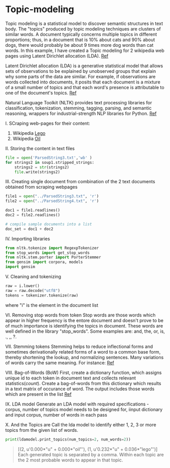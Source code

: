 # Topic-modeling

Topic modeling is a statistical model to discover semantic structures in text body. The "topics" produced by topic modeling techniques are clusters of similar words. A document typically concerns multiple topics in different proportions; thus, in a document that is 10% about cats and 90% about dogs, there would probably be about 9 times more dog words than cat words. In this example, I have created a Topic modeling for 2 wikipedia web pages using Latent Dirichlet allocation (LDA). [Ref](https://en.wikipedia.org/wiki/Topic_model)

Latent Dirichlet allocation (LDA) is a generative statistical model that allows sets of observations to be explained by unobserved groups that explain why some parts of the data are similar. For example, if observations are words collected into documents, it posits that each document is a mixture of a small number of topics and that each word's presence is attributable to one of the document's topics. [Ref](https://en.wikipedia.org/wiki/Latent_Dirichlet_allocation)

Natural Language Toolkit (NLTK) provides text processing libraries for classification, tokenization, stemming, tagging, parsing, and semantic reasoning, wrappers for industrial-strength NLP libraries for Python. [Ref](https://www.nltk.org/)

I. SCraping web-pages for their content:
  1. Wikipedia [Lego](https://en.wikipedia.org/wiki/Lego)
  2. Wikipedia [Oil](https://en.wikipedia.org/wiki/Oil)

II. Storing the content in text files
```python
file = open('ParsedString3.txt','wb' )
for strings2 in soup1.stripped_strings:
    strings2 = str(strings2)
    file.write(strings2)
```
III. Creating single document from combination of the 2 text documents obtained from scraping webpages
```python
file1 = open("../ParsedString3.txt", 'r')
file2 = open("../ParsedString4.txt", 'r')

doc1 = file1.readlines()
doc2 = file2.readlines()

# compile sample documents into a list
doc_set = doc1 + doc2
```

IV. Importing libraries
```python
from nltk.tokenize import RegexpTokenizer
from stop_words import get_stop_words
from nltk.stem.porter import PorterStemmer
from gensim import corpora, models
import gensim
```

V. Cleaning and tokenizing
```python
raw = i.lower()
raw = raw.decode("utf8")
tokens = tokenizer.tokenize(raw)
```
where "i" is the element in the document list

VI. Removing stop words from token
Stop words are those words which appear in higher frequency is the entore document and doesn't prove to be of much importance is identifying the topics in document. These words are well defined in the library "stop_words". Some examples are: and, the, or, is, ., ,, ?.

VII. Stemming tokens
Stemming helps to reduce inflectional forms and sometimes derivationally related forms of a word to a common base form, thereby shortening the lookup, and normalizing sentences. Many variations of words carry the same meaning. For instance:
[Ref](https://nlp.stanford.edu/IR-book/html/htmledition/stemming-and-lemmatization-1.html)

VIII. Bag-of-Words (BoW)
First, create a dictionary function, which assigns unique id to each token in document text and collects relevant statistics(*count*). Create a bag-of-words from this dictionary which results in a text matrix of occurance of word. The output includes those words which are present in the list [Ref](https://en.wikipedia.org/wiki/Bag-of-words_model)

IX. LDA model
Generate an LDA model with required specifications - corpus, number of topics model needs to be designed for, iinput dictionary and input corpus, number of words in each pass

X. And the Topics are
Call the lda model to identify either 1, 2, 3 or more topics from the given list of words.

```python
print(ldamodel.print_topics(num_topics=2, num_words=2))
```
> [(2, u'0.000*"u" + 0.000*"oil"'), (1, u'0.232*"u" + 0.036*"lego"')]
> Each generated topic is separated by a comma. Within each topic are the 2 most probable words to appear in that topic. 
